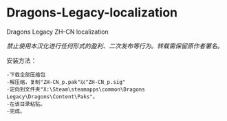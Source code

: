# Dragons-Legacy-localization
Dragons Legacy ZH-CN localization

*禁止使用本汉化进行任何形式的盈利、二次发布等行为。转载需保留原作者署名。*

安装方法：

    -下载全部压缩包
    -解压缩，复制"ZH-CN_p.pak"以"ZH-CN_p.sig"
    -定向到文件夹"X:\Steam\steamapps\common\Dragons Legacy\Dragons\Content\Paks"。
    -在该目录粘贴。
    -完成。
